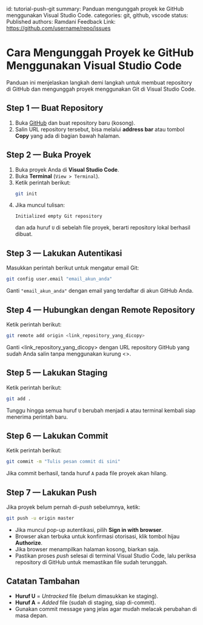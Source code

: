 id: tutorial-push-git
summary: Panduan mengunggah proyek ke GitHub menggunakan Visual Studio Code.
categories: git, github, vscode
status: Published
authors: Ramdani
Feedback Link: https://github.com/username/repo/issues

# Cara Mengunggah Proyek ke GitHub Menggunakan Visual Studio Code

Panduan ini menjelaskan langkah demi langkah untuk membuat repository di GitHub dan mengunggah proyek menggunakan Git di Visual Studio Code.

## Step 1 — Buat Repository

1. Buka [GitHub](https://github.com) dan buat repository baru (kosong).
2. Salin URL repository tersebut, bisa melalui **address bar** atau tombol **Copy** yang ada di bagian bawah halaman.

## Step 2 — Buka Proyek

1. Buka proyek Anda di **Visual Studio Code**.
2. Buka **Terminal** (`View > Terminal`).
3. Ketik perintah berikut:
   ```bash
   git init
   ```
4. Jika muncul tulisan:
   ```
   Initialized empty Git repository
   ```
   dan ada huruf `U` di sebelah file proyek, berarti repository lokal berhasil dibuat.

## Step 3 — Lakukan Autentikasi

Masukkan perintah berikut untuk mengatur email Git:

```bash
git config user.email "email_akun_anda"
```

Ganti `"email_akun_anda"` dengan email yang terdaftar di akun GitHub Anda.

## Step 4 — Hubungkan dengan Remote Repository

Ketik perintah berikut:

```bash
git remote add origin <link_repository_yang_dicopy>
```

Ganti &lt;link_repository_yang_dicopy&gt; dengan URL repository GitHub yang sudah Anda salin tanpa menggunakan kurung &lt;&gt;.

## Step 5 — Lakukan Staging

Ketik perintah berikut:

```bash
git add .
```

Tunggu hingga semua huruf `U` berubah menjadi `A` atau terminal kembali siap menerima perintah baru.

## Step 6 — Lakukan Commit

Ketik perintah berikut:

```bash
git commit -m "Tulis pesan commit di sini"
```

Jika commit berhasil, tanda huruf `A` pada file proyek akan hilang.

## Step 7 — Lakukan Push

Jika proyek belum pernah di-_push_ sebelumnya, ketik:

```bash
git push -u origin master
```

- Jika muncul pop-up autentikasi, pilih **Sign in with browser**.
- Browser akan terbuka untuk konfirmasi otorisasi, klik tombol hijau **Authorize**.
- Jika browser menampilkan halaman kosong, biarkan saja.
- Pastikan proses _push_ selesai di terminal Visual Studio Code, lalu periksa repository di GitHub untuk memastikan file sudah terunggah.

## Catatan Tambahan

- **Huruf U** = _Untracked_ file (belum dimasukkan ke staging).
- **Huruf A** = _Added_ file (sudah di staging, siap di-commit).
- Gunakan commit message yang jelas agar mudah melacak perubahan di masa depan.

